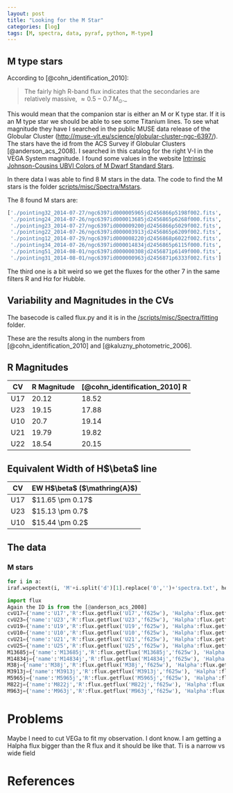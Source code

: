 ```yaml
---
layout: post
title: "Looking for the M Star"
categories: [log]
tags: [M, spectra, data, pyraf, python, M-type]
---
```


## M type stars


According to [@cohn_identification_2010]:

> The fairly high R-band flux indicates that the secondaries are relatively massive, $\approx 0.5-0.7 \, M_{\odot}$._



This would mean that the companion star is either an M or K type star. If it is an M type star we should be able to see some Titanium lines. To see what magnitude they have I searched in the public MUSE data release of the Globular Cluster (http://muse-vlt.eu/science/globular-cluster-ngc-6397/). The stars have the id from the ACS Survey if Globular Clusters [@anderson_acs_2008]. I searched in this catalog for the right V-I in the VEGA System magnitude. I found some values in the website [Intrinsic Johnson-Cousins UBVI Colors of M Dwarf Standard Stars](http://www.pas.rochester.edu/~emamajek/memo_M.html). 

In there data I was able to find 8 M stars in the data. The code to find the M stars is the folder [scripts/misc/Spectra/Mstars](https://github.com/manuelmarcano22/muse2016/tree/master/scripts/misc/Spectra/Mstars). 

The 8 found M stars are:

```python
['./pointing32_2014-07-27/ngc6397id000005965jd2456866p5198f002.fits',
 './pointing24_2014-07-26/ngc6397id000013685jd2456865p6268f000.fits',
 './pointing23_2014-07-27/ngc6397id000009200jd2456866p5029f002.fits',
 './pointing22_2014-07-26/ngc6397id000003913jd2456865p6209f002.fits',
 './pointing12_2014-07-29/ngc6397id000008220jd2456868p6022f002.fits',
 './pointing34_2014-07-26/ngc6397id000014834jd2456865p6115f000.fits',
 './pointing51_2014-08-01/ngc6397id000000308jd2456871p6149f000.fits',
 './pointing31_2014-08-01/ngc6397id000000963jd2456871p6333f002.fits']
 ```

 The third one is a bit weird so we get the fluxes for the other 7 in the same filters R and H$\alpha$ for Hubble. 

## Variability and Magnitudes in the CVs

The basecode is called flux.py and it is in the [/scripts/misc/Spectra/fitting](https://github.com/manuelmarcano22/muse2016/tree/master/scripts/misc/Spectra/fitting) folder. 

These are the results along in the numbers from [@cohn_identification_2010] and [@kaluzny_photometric_2006].


<div class="container">
  <h2>R Magnitudes</h2>
<div class="table-responsive">
<table class="table table-bordered">
<thead>
  <tr>
    <th>CV</th>
    <th>R Magnitude</th>		
    <th>[@cohn_identification_2010] R</th>
  <!--  <th>[@kaluzny_photometric_2006] V Range</th> -->
  </tr>
  </thead>
  <tbody>
  <tr>
    <td>U17</td>
    <td>20.12</td>		
     <td>18.52</td>
  </tr>
  <tr>
    <td>U23</td>
    <td>19.15</td>		
     <td>17.88</td>
  </tr>
  <tr>
    <td>U10</td>
    <td>20.7</td>		
     <td>19.14</td>
  </tr>
  <tr>
    <td>U21</td>
    <td>19.79</td>		
     <td>19.82</td>
  </tr>
  <tr>
    <td>U22</td>
    <td>18.54</td>		
     <td>20.15</td>
  </tr>
  </tbody>
</table>
</div>
</div>


<div class="container">
  <h2>Equivalent Width of H$\beta$ line</h2>
<div class="table-responsive">
<table class="table table-bordered">
<thead>
  <tr>
    <th>CV</th>
    <th>EW H$\beta$ ($\mathring{A}$)</th>		
  <!--  <th>[@kaluzny_photometric_2006] V Range</th> -->
  </tr>
  </thead>
  <tbody>
  <tr>
    <td>U17</td>
    <td>$11.65 \pm 0.17$</td>		
  </tr>
  <tr>
    <td>U23</td>
     <td>$15.13 \pm 0.7$ </td>
  </tr>
  <tr>
    <td>U10</td>
     <td>$15.44 \pm 0.2$</td>
  </tr>
  </tbody>
</table>
</div>
</div>















## The data

### M stars

```python
for i in a:
iraf.wspectext(i, 'M'+i.split('d')[1].replace('0','')+'spectra.txt', header=False)`
```
```python
import flux
Again the ID is from the [@anderson_acs_2008]
cvU17={'name':'U17','R':flux.getflux('U17','f625w'), 'Halpha':flux.getflux('U17','f658n')}
cvU23={'name':'U23','R':flux.getflux('U23','f625w'), 'Halpha':flux.getflux('U23','f658n')}
cvU19={'name':'U19','R':flux.getflux('U19','f625w'), 'Halpha':flux.getflux('U19','f658n')}
cvU10={'name':'U10','R':flux.getflux('U10','f625w'), 'Halpha':flux.getflux('U10','f658n')}
cvU21={'name':'U21','R':flux.getflux('U21','f625w'), 'Halpha':flux.getflux('U21','f658n')}
cvU25={'name':'U25','R':flux.getflux('U25','f625w'), 'Halpha':flux.getflux('U25','f658n')}
M13685j={'name':'M13685j','R':flux.getflux('M13685j','f625w'), 'Halpha':flux.getflux('M13685j','f658n')}
M14834j={'name':'M14834j','R':flux.getflux('M14834j','f625w'), 'Halpha':flux.getflux('M14834j','f658n')}
M38j={'name':'M38j','R':flux.getflux('M38j','f625w'), 'Halpha':flux.getflux('M38j','f658n')}
M3913j={'name':'M3913j','R':flux.getflux('M3913j','f625w'), 'Halpha':flux.getflux('M3913j','f658n')}
M5965j={'name':'M5965j','R':flux.getflux('M5965j','f625w'), 'Halpha':flux.getflux('M5965j','f658n')}
M822j={'name':'M822j','R':flux.getflux('M822j','f625w'), 'Halpha':flux.getflux('M822j','f658n')}
M963j={'name':'M963j','R':flux.getflux('M963j','f625w'), 'Halpha':flux.getflux('M963j','f658n')}
```


# Problems

Maybe I need to cut VEGa to fit my observation. I dont know. I am getting a Halpha flux bigger than the R flux and it should be like that. Ti is a narrow vs wide field 


# References
